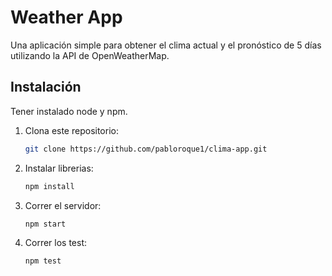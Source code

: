 # Weather App

Una aplicación simple para obtener el clima actual y el pronóstico de 5 días utilizando la API de OpenWeatherMap.

## Instalación

Tener instalado node y npm.

1. Clona este repositorio:

   ```bash
   git clone https://github.com/pabloroque1/clima-app.git

2. Instalar librerias:

   ```bash
   npm install

3. Correr el servidor:

   ```bash
   npm start

4. Correr los test:

   ```bash
   npm test